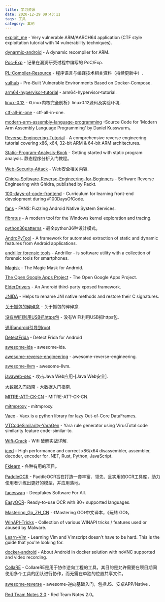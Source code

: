 ```yaml
---
title: 学习资源
date: 2020-12-29 09:43:11
tags: 工具
category: 其他
---
```


[exploit_me](https://github.com/bkerler/exploit_me) - Very vulnerable ARM/AARCH64 application (CTF style exploitation tutorial with 14 vulnerability techniques).

[dynarmic-android](https://github.com/citra-emu/dynarmic-android) - A dynamic recompiler for ARM.

[Poc-Exp](https://github.com/0wlsec/Poc-Exp) - 记录在漏洞研究过程中编写的 PoC/Exp.

[PL-Compiler-Resource](https://github.com/shining1984/PL-Compiler-Resource) - 程序语言与编译技术相关资料（持续更新中）.

[vulhub](https://github.com/vulhub/vulhub) - Pre-Built Vulnerable Environments Based on Docker-Compose.

[arm64-hypervisor-tutorial](https://github.com/ashwio/arm64-hypervisor-tutorial) - arm64-hypervisor-tutorial.

[linux-0.12](https://github.com/ultraji/linux-0.12) - 《Linux内核完全剖析》linux0.12源码及实验环境.

[ctf-all-in-one](https://firmianay.gitbook.io/ctf-all-in-one/) - ctf-all-in-one.

[modern-arm-assembly-language-programming](https://github.com/Apress/modern-arm-assembly-language-programming) -Source Code for 'Modern Arm Assembly Language Programming' by Daniel Kusswurm。

[Reverse-Engineering-Tutorial](https://github.com/mytechnotalent/Reverse-Engineering-Tutorial) - A comprehensive reverse engineering tutorial covering x86, x64, 32-bit ARM & 64-bit ARM architectures.

[Static-Program-Analysis-Book](https://github.com/RangerNJU/Static-Program-Analysis-Book) - Getting started with static program analysis. 静态程序分析入门教程。

[Web-Security-Attack](https://github.com/hongriSec/Web-Security-Attack) - Web安全相关内容.

[Ghidra-Software-Reverse-Engineering-for-Beginners](https://github.com/PacktPublishing/Ghidra-Software-Reverse-Engineering-for-Beginners) - Software Reverse Engineering with Ghidra, published by Packt.

[100-days-of-code-frontend](https://github.com/nas5w/100-days-of-code-frontend) - Curriculum for learning front-end development during #100DaysOfCode.

[fans](https://github.com/iromise/fans) - FANS: Fuzzing Android Native System Services.

[fibratus](https://github.com/rabbitstack/fibratus) - A modern tool for the Windows kernel exploration and tracing.

[python36patterns](https://github.com/ydf0509/python36patterns) - 最全python36种设计模式。

[AndroPyTool](https://github.com/alexMyG/AndroPyTool) - A framework for automated extraction of static and dynamic features from Android applications.

[andriller forensic tools](https://github.com/den4uk/andriller) - Andriller - is software utility with a collection of forensic tools for smartphones. 

[Magisk](https://github.com/topjohnwu/Magisk) - The Magic Mask for Android.

[The Open Google Apps Project](https://github.com/opengapps) - The Open Google Apps Project.

[ElderDrivers](https://github.com/ElderDrivers) - An Android third-party xposed framework.

[JNIDA](https://github.com/applicazza/JNIDA) - Helps to rename JNI native methods and restore their C signatures.

[关于抓包的碎碎念](https://bbs.pediy.com/thread-260965.htm) - 关于抓包的碎碎念.

[没有WIFI利用USB抓https包](https://bbs.pediy.com/thread-251370.htm) - 没有WIFI利用USB抓https包.

[通用android引导到root](https://github.com/bkerler/android_universal)

[DetectFrida](https://github.com/darvincisec/DetectFrida) - Detect Frida for Android

[awesome-ida](https://github.com/xrkk/awesome-ida) - awesome-ida.

[awesome-reverse-engineering](https://github.com/alphaSeclab/awesome-reverse-engineering) - awesome-reverse-engineering.

[awesome-llvm](https://github.com/HongxuChen/awesome-llvm) - awesome-llvm.

[javaweb-sec](https://github.com/CrackerCat/javaweb-sec) - 攻击Java Web应用-[Java Web安全].

[大数据入门指南](https://github.com/heibaiying/BigData-Notes) - 大数据入门指南.

[MITRE-ATT-CK-CN](https://github.com/hadesangel/MITRE-ATT-CK-CN) - MITRE-ATT-CK-CN.

[mitmproxy](https://github.com/mitmproxy) - mitmproxy.

[Vaex](https://github.com/vaexio/vaex)  - Vaex is a python library for lazy Out-of-Core DataFrames.

[VTCodeSimilarity-YaraGen](https://github.com/arieljt/VTCodeSimilarity-YaraGen) -  Yara rule generator using VirusTotal code similarity feature code-similar-to.

[Wifi-Crack](https://github.com/Xu-Jian/Wifi-Crack) - Wifi 破解实战详解.

[iced](https://github.com/icedland/iced) - High performance and correct x86/x64 disassembler, assembler, decoder, encoder for .NET, Rust, Python, JavaScript.

[Fklearn](https://github.com/Fklearn) - 各种有用的项目。

[PaddleOCR](https://github.com/PaddlePaddle/PaddleOCR) - PaddleOCR旨在打造一套丰富、领先、且实用的OCR工具库，助力使用者训练出更好的模型，并应用落地。

[faceswap](https://github.com/deepfakes/faceswap) - Deepfakes Software For All.

[EasyOCR](https://github.com/JaidedAI/EasyOCR)- Ready-to-use OCR with 80+ supported languages.

[Mastering_Go_ZH_CN](https://github.com/hantmac/Mastering_Go_ZH_CN) - 《Mastering GO》中文译本，《玩转 GO》。

[WinAPI-Tricks](https://github.com/vxunderground/WinAPI-Tricks) - Collection of various WINAPI tricks / features used or abused by Malware.

[Learn-Vim](https://github.com/iggredible/Learn-Vim) - Learning Vim and Vimscript doesn't have to be hard. This is the guide that you're looking for.

[docker-android](https://github.com/budtmo/docker-android) - About Android in docker solution with noVNC supported and video recording.

[CollaRE](https://github.com/Martyx00/CollaRE) - CollareRE是用于协作逆向工程的工具，其目的是允许需要在项目期间使用多个工具的团队进行协作，而无需在单独的位置共享文件。

[awesome-reverse](https://github.com/AlienwareHe/awesome-reverse) - awesome-逆向基础入门，包括JS、安卓APP/Native .

[Red Team Notes 2.0](https://dmcxblue.gitbook.io/red-team-notes-2-0/) - Red Team Notes 2.0。